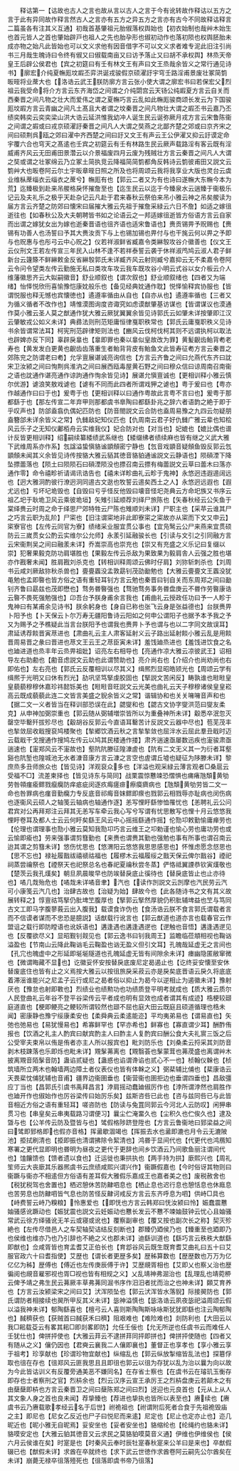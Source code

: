 <!-- { "loadSidebar": true } -->
　　释诂第一【诂故也古人之言也故从言以古人之言于今有讹转故作释诂以五方之言于此有异同故作释言然古人之言亦有五方之异五方之言亦有古今不同故释诂释言二篇虽各有注其义互通】初哉首基肇祖元胎俶落权舆始也【初衣始制也哉艸木始生也首元皆人之首也肇始辟戸也祖人之先也胎孕形也俶初动作也落初陨也权舆胚胎未成亦物之始凡此皆始也可以文义求他有因音借字不可以文义求者难专泥此旧注引尚书三月哉生魄诗曰令终有俶又曰俶载南亩又曰访予落止又曰胡不承权舆】林烝天帝皇王后辟公侯君也【宾之初筵曰有壬有林文王有声曰文王烝哉余皆义之常行通见诗书】廓宏介纯夏幠厖坟嘏丕弈洪诞戎骏假京硕濯訏宇穹壬路淫甫景废壮冢简箌昄晊将业蓆大也【洛诰云武王朕防廓方言云张小使大谓之廓宏书曰若保宏父烈祖云我受命将介方言云东齐海岱之间谓之介纯閟宫云天钖公纯嘏夏方言云自关而西秦晋之间凡物之壮大而爱伟之谓之夏幠巧言云乱如此幠厖骏商颂长发云为下国骏厖坟嘏方言云青幽之间凡土髙且大者谓之坟秦晋之间凡物壮大谓之嘏丕书云嘉乃丕绩奕韩奕云奕奕梁山洪大诰云延洪惟我幼冲人诞生民云诞弥厥月戎方言云宋鲁陈衞之间谓之嘏或曰戎京硕濯訏秦晋之间凡人大谓之奘燕之北鄙齐楚之郊或曰京齐宋之间曰硕荆呉瓯之郊曰濯中齐西楚之间曰訏又文王有声云王公伊濯又抑云訏谟定命宇覆六合也穹天之髙逺也壬宾之初筵云有壬有林路生民云厥声载路淫有客云既有淫威甫齐风云无田甫田景濳云以介景福废四月云废为残贼壮方言云秦晋之间凡人大谓之奘或谓之壮冢绵云乃立冢土简执竞云降福简简箌都角反韩诗云箌彼甫田又説文云箌艸大也昄卷阿云尔土宇昄章晊日照之所及也将周颂云我将我享业大版也灵台云虡业维枞蓆缁衣云缁衣之蓆兮】幠厖有也【郭云二者又为有也诗曰遂幠大东幠今本为荒】迄臻极到赴来吊艐格戾怀摧詹至也【迄生民云以迄于今臻泉水云遄臻于衞极乐记云及夫礼乐之极乎天赴杂记云凡赴于君来春秋云祭伯来吊小雅云神之吊矣艐读为届方言云齐楚之防郊曰懐宋曰届摧大雅云先祖于摧詹采緑云六日不詹】如适之嫁徂逝往也【如春秋公及大夫朝聘皆书如之论语云之一邦适嫁徂逝皆方俗语方言云自家而出谓之嫁犹女出为嫁也逝秦晋语也徂齐语也适宋鲁语也】赉贡锡畀予贶赐也【赉锡有功善人也汤誓曰予其大赉汝贡下与上也锡加锡也畀付与也干旄云何以畀之予即与也贶惠与也彤弓云中心贶之】仪若祥淑鲜省臧嘉令类綝彀攻谷介徽善也【仪文王云仪刑文王若左传宣三年民入山林不逢不若祥泰誓云袭于休祥淑鸤鸠云淑人君子鲜新台云籧篨不鲜綝敕金反省綝彀郭氏未详臧齐风云射则臧兮嘉抑云无不柔嘉令卷阿云令问令望类左传云勤施无私曰类攻车攻云我车既攻谷小明云式谷以女介板云介人维藩徽思齐云大姒嗣徽音】舒业顺叙也【谓次叙也】舒业顺叙绪也【四者又为端绪】怡怿悦欣衎喜愉豫恺康妉般乐也【备见经典妉通作耽】悦怿愉释宾协服也【皆谓悦服也释无憾也宾懐徳也】遹遵率循由从自也【自亦从也】遹遵率循也【三者又为循义循者不改作也】靖惟漠图询度咨诹究如虑谟猷肇基访谋也【皆谓谋议也漠通作莫小雅云圣人莫之猷通作犹大雅云厥犹翼翼余皆见诗郭氏云如肇未详按肇即江汉云肇敏戎公如义未详】典彞法则刑范矩庸恒律戛职秩常也【郭氏云庸戛职秩义见诗书余皆谓常法耳】柯宪刑范辟律矩则法也【豳风云伐柯伐柯其则不远谓执柯以取法也辟婢亦反下同】辜辟戾辠也【辠即罪也秦以辠似皇故改为罪】黄髪齯齿鲐背耇老寿也【黄发发白更黄也齯齿齿落重生者鲐背背皮有鲐鱼文此皆寿征耇方言云秦晋之郊陈兖之防谓老曰耇】允孚亶展谌诚亮询信也【方言云齐鲁之间曰允燕代东齐曰訦宋卫汝颍之间曰恂荆呉淮汭之间曰展西瓯毒屋黄石野之间曰穆众信曰谅周南召南衞之语也訦通作谌亮通作谅訽通作恂余皆见诗】展谌允愼亶诚也【更相训释小雅云慎尔优游】谑浪笑敖戏谑也【谑有不同而此四者所谓戏狎之谑也】粤于爰曰也【粤亦作越通作曰曰于也】爰粤于也【更相训释以曰通作粤故此言粤不言曰也】爰粤于那都繇于也【那左传宣二年弃甲则那都虞书臯陶曰都繇卦兆之辞六者语韵之絶于即于乎叹声也】防郃盍翕仇偶妃匹防也【防音閤説文云合防也盍周易豫之九四云勿疑朋盍簪郃未详余皆义之常】仇雠敌妃知仪匹也【仇周南云君子好仇雠广雅云辈也知桧风云乐子之无知仪鄘栢舟云实维我仪】妃合防对也【对当也】妃媲也【媲比偶也谱计反皆更相训释】绍嗣续纂緌绩武系继也【緌缀绋者绩续麻也皆有继之义武大雅下武维周系亦作系】忥諡溢蛰愼貉谧顗頠密宁静也【忥音戏顗音疑頠鱼毁反郭云忥顗頠未闻其义余皆见诗传按貉大雅云貊其徳音貉貃通谧説文云静语也】陨磒湮下降坠摽蘦落也【陨土曰陨陨石曰磒湮陨没也摽召南云摽有梅蘦説文云草曰蘦木曰落亦通作零】命令禧畛祈请谒讯诰告也【禧未详畛曲礼云畛于鬼神】永悠迥违遐逷阔远也【迥大雅泂酌彼行潦迥泂同逷古文逖也牧誓云逷矣西土之人】永悠迥远遐也【遐尤远也】亏坏圮垝毁也【自毁曰亏乎怪反他毁曰壊音怪圯尧典云方命圯族又书序云祖乙圯于耿垝卫风云乘彼垝垣】矢雉引延顺荐刘绎尸旅陈也【矢春秋经云公矢鱼于棠绎赉云时周之命于绎思尸郊特牲云尸陈也雉顺刘未详】尸职主也【采苹云谁其尸之巧言云职为乱阶】尸寀也【旧注谓寀地非此即寮寀之寀故亦从寀而下文又申云】寀寮官也【左传云同官为寮】绩绪采业服宜贯公事也【宜凫鹥云公尸来燕来宜贯硕防云三嵗贯女公酌云实维尔公允师】永羕引延融骏长也【引读与文引之引同融方言云宋衞荆吴之间曰融羕未详】乔嵩崇高也崇充也【崇又有充盛之义乐记曰复缀以崇】犯奢果毅克防功肩堪胜也【果毅左传云杀敌为果致果为毅肩舎人云强之胜也堪亦作戡奢未闻】胜肩戡刘杀克也【转相训释周颂云佛时仔肩】刘狝斩刺杀也【刘周书云咸刘厥敌狝秋杀兽也】亹亹蠠没孟敦勗钊茂劭勔勉也【大雅云亹亹文王蠠没犹黾勉也孟即暋也皆方俗之语有重轻耳钊方言云勉也秦晋曰钊自关而东周郑之间曰勔钊齐鲁曰勗兹也茂即懋也】骛务昬暋强也【骛驰骛务事务昬盘庚云不昬作劳暋康诰云暋不畏死强勉强也】卬吾台予朕身甫余言我也【甫曲礼云授政任功曰予一人畛于鬼神曰有某甫余见诗书】朕余躬身也【身自已称也张飞云身是张益德也】台朕赉畀卜阳予也【卜天保云卜尔万寿无疆阳鲁诗云阳如之何申公谓阳子也据予本予我之予又为赐予之予樵疑此当言台朕阳予也谓我也赉畀卜予也谓与也以二字同文故误耳】肃延诱荐餤晋寅荩进也【肃曲礼云主人肃客延射义云子路出延射餤小雅云乱是用餤晋周易晋之彖曰晋进也荩文王云王之荩臣寅未详】羞饯廸烝进也【羞饯进饮食之名也廸进道也烝丰年云烝畀祖妣】诏亮左右相导也【亮通作凉大雅云凉彼武王】诏相导左右助勴也【勴音虑説文云助也此谓赞助也】亮介尚右也【介绍介也尚劝尚也右即佑也】左右亮也【郭氏云反覆相训以尽其义】缉熈烈显昭皓颎光也【周颂云学有缉熈于光明又曰休有烈光】劼巩坚笃掔虔胶固也【掔説文苦闲反】畴孰谁也暀暀皇皇藐藐穆穆休嘉珍祎懿铄美也【暀暀音旺説文云光美也曲礼云天子穆穆诸侯皇皇崧高云既成藐藐此连二文皆言美盛之貎余皆义之常】谐辑协和也关关噰噰音声和也【据二文一义者皆当在释训部恐误在此】勰燮和也【勰古文协字燮洪范曰燮友柔克】从申神加弼崇重也【郭云随从弼辅増崇皆所以为重叠神所未详】觳悉卒泯忽灭罄空毕罊歼拔殄尽也【觳胡谷反郭云今直语耳罊苦计反説文云器中尽也】苞芜茂丰也揫敛屈收戢搜裒鸠楼聚也【揫郷饮酒云秋之言揫揫敛也屈泮水云屈此羣丑戢时迈云载戢干戈搜通作搜鸠左传云以鸠其民楼通作搂】肃齐遄速亟屡数迅疾也寁骏肃亟遄速也【寁郑风云不寁故也】壑阬阬滕征隍漮虗也【阬有二文无义其一为衍者耳壑谿也阬堑也隍城池无水者漮音康方言云漮之言空也虗谓丘墟也疑征为陊滕未详】黎庶烝多丑师旅众也【皆见诗】洋观裒众多也【洋溢也观采緑云薄言观者□桑扈云受福不□】流差柬择也【皆见诗东与简同】战栗震惊戁竦恐慴惧也痡瘏虺頽黄劬劳咎顇瘽瘉鳏戮癙癵防痒疷疵闵逐疚痗瘥痱瘵瘼癠病也【虺頽黄劬劳皆二文一命也咎罪病也瘽音勤癵力专反底音祁痗音妺鳏即瘝也戮郭云相戮辱亦耻病也闵伤病也逐衞风云硕人之轴笺云轴病也轴通作逐】恙写悝盱繇惨恤罹忧也【恙聘礼云公问君宾对公再拜郑注云拜其无恙写车牵云我心写兮写谓有忧思散写也悝十月云悠悠我悝盱卷耳及都人士云云何盱矣繇王风云中心摇摇繇通作摇】伦勚卭敕勤愉庸瘅劳也【伦理也谓理事也勚小雅云莫知我勚卭巧言云维王之卭勅谨也愉心劳也庸功劳也或云愉即瘉也】劳来强事谓剪篲勤也【来赉也谓赉其勤也强勉也事有所事也谓召南云迨其谓之剪篲未详】悠伤忧思也【悠渭阳云悠悠我思思感思也】怀惟虑愿念惄思也【思不忘也】禄祉履戬祓禧禠祜福也【履樛木云福履绥之戬天保云俾尔戬谷】禋祀祠蒸尝禴祭也【禋祭天也祀祭总名也春祀夏禴秋尝冬蒸】俨恪祗翼諲恭钦寅熯敬也【楚茨云我孔熯矣】朝旦夙晨晙早也防竢替戾底止徯待也【替戾底皆止也止亦待也】噊几烖殆危也【噊烖未详噊音聿】汽也【读作剀説文云剀摩也汽民劳云汽可小康笺云汽几也】治肆古故也【治疑为始】肆故今也【此各随诗书之文有其义故展转释之】惇亶祜笃掔仍肶埤笁腹厚也【掔郭云掔然厚貌仍积肶辅埤益也笁与笃同古文工即马字腹蓼莪云出入腹我】载谟食诈伪也【食汤诰云朕不食言郭氏谓载者言而不信谟者谋而不忠恐是臆説】话猷载行讹言也【郭云猷道也道亦言也载春官云作盟诅之载行即防瞠语也讹妖语也】遘逢遇也遘逢遇遻也【遻触也音悟】遘逢遇遻见也【反覆欲尽义】显昭觐钊觌见也【郭云逸书曰钊我周王】监瞻临莅頫相视也鞠讻溢盈也【节南山云降此鞠讻毛云鞠盈也讻无盈义但引文耳】孔魄哉延虚无之言间也【孔宂也魄虚中之形延即埏埏隧道也孔魄延虚无皆有间隙余未详】瘗幽隐匿敝窜微也【微谓晦藏不显也】讫徽妥怀安按替戾底废尼定曷遏止也【讫终妥安懐至安休替废底住也皆有止之义焉按大雅云以按徂旅戾采菽云亦是戾矣底晋语云戾久将底底着滞滛谁能兴之尼孟子云行或尼之曷者俗以抑止为曷今以逆相止为遏徽未详】豫射厌也【豫怠也射即斁也】烈绩业也绩勲功也功绩质登平明考就成也【质大雅云质尔人民登曲礼云年谷不登平谷梁传云平者成也明有显效也成者谓其有成迹】梏梗较颋庭道直也【梗即鲠亮之鲠较所谓较然也颋不屈也庭大田云既庭且硕道循理也梏未闻】密康静也豫宁绥康柔安也【柔舜典云柔逺能迩】平均夷弟易也【谓易直也】矢弛也弛易也【易犹慢易也】希寡鲜罕也【罕亦希也】鲜寡也【寡直谓少耳】酬酢侑报也【饮酒之礼主人酌宾曰献宾酌主人曰酢主人复酌宾曰酬公食大夫礼賔三饭之后公受宰夫束帛以侑是侑者亦主人所以报宾也】毗刘防乐也【刘桑柔云捋采其刘防音剥木枝踈落也乐即烁也毗未详】覭髳茀离也【覭翳荟也髳蒙茸也茀荗盛也离谓艸木披离覭音陌髳音防】蛊谄贰疑也【蛊惑也谄谓谗谄也贰心不一也】桢翰仪榦也【桢筑墙所立两木也翰墙两边障土者仪表仪也皆有体榦之义】弼棐辅比俌也【棐康诰云天畏棐忱俌犹辅也音甫】疆界边衞圉垂也【衞营衞也圉拒边也垂谓四垂也】昌敌彊应丁当也【昌郭氏引虞书禹拜昌言】浡肩摇动蠢廸俶厉作也【浡所谓浡然也肩胜作也廸开作也俶始作也厉谷梁传曰始厉乐矣】兹斯咨呰已此也【咨与兹同呰已与此皆音相近方俗之语有重轻耳】嗟咨防也【防读与兔罝同郭云今河北人云防叹】闲狎串贯习也【串皇矣云串夷载路习谓便习】曩尘伫淹畱久也【尘积久也伫俟久也】逮及曁与也【公羊传云防及暨皆与也】骘假格陟跻登陞也【方言云鲁衞地曰郅梁益之间曰骘即郅格即也假亦音格】挥盝歇涸竭也【挥振去水也盝即漉也月令云无漉陂池】挋拭刷清也【挋即振也清谓拂除令絜清也】鸿昬于显间代也【代更代也鸿鴈知寒署之更代显即明也昬明为昼夜之更代于更辞也间乡饮酒云乃间歌鱼丽注谓间代也】馌饟馈也【馈者遗以食也】迁运徙也秉拱执也【两手持为拱】廞熙兴也【周礼笙师云大丧廞其乐器熈虞书云庶绩咸熙兴谓兴作】衞蹶假嘉也【今时俗讶其物则曰衞蹶与衞亦不相逺但方俗语有差耳假大雅假乐嘉成王也嘉者美之也】废税赦舍也【税犹税驾也舍置也】栖迟憩休苦防齂呬息也【栖止息也迟行息也憩恬息也休廕息也苦劳息也防齂呬皆气息也防苦怪反齂诃戒反方言云东齐呼息为呬】供峙□具也【峙费誓云峙乃糗粮】怜惠爱也【即怃也方言云韩郑曰怃汝颍曰怜】娠蠢震戁妯骚感讹蹶动也【娠犹震也説文云妊娠动也戁长发云不戁不竦妯鼓钟云忧心且妯骚常武云徐方绎骚讹无羊云或寝或讹也】覆察副审也【覆又按也副次长之称】契灭殄絶也【左传尽借邑人之车契轴契诘结反刻断也】郡臻仍廼侯乃也【臻重至也廼即乃也侯维也维亦乃也乃引辞也不絶之义也郡未详】迪繇训道也【繇巧言云秩秩大猷繇即猷也】佥咸胥皆也育孟耆艾正伯长也【育邶谷风云既生既育耆艾曲礼曰五十曰艾服官政六十曰耆指使】艾歴也【谓长者更歴多矣】歴秭算数也【歴歴数也万万为亿亿亿为秭】歴傅也【傅近也左传庚辰傅于许】艾歴覛胥相也【艾即乂也察乂治也歴徧阅也覛音雇邪视也胥□视也皆有相规之义】乂乱靖神弗淈治也【乱理乱也靖菀桺云俾予靖之弗生民云茀厥丰草弗茀同淈书序作汨汨者扰而治之也神未详】頥艾育养也【方言云汝颍梁宋之间曰艾】汱浑陨坠也【郭云汱浑皆水落貎】际接翜防也【郭氏谓防者相接续也翜所甲反其义未详】毖神溢慎也【毖洛诰云夙夜毖祀溢周颂云假以溢我神未详】郁陶繇喜也【檀弓云人喜则斯陶陶斯咏咏斯犹犹即繇也注云陶郁陶也】馘穧获也【获贼首曰馘获禾曰穧】阻艰难也【难险难也】剡防利也【大田云以我□耜载芟云有畧其耜□即剡畧即防】允任壬佞也【允无所逆也任虞书云而难任人壬犹仕也】俾拼抨使也【大雅云荓云不逮拼荓同抨即拼也】俾拼抨使随也【四者又有随从之义】儴仍因也【君奭云襄我二人儴即襄也】董督正也享孝也【享小雅云享于祖考】珍享献也【珍谓珍物宜献也】纵缩乱也【郭云纵放掣缩皆乱法也】探簒俘取也徂在存也【徂郑风云匪我思且且即徂也郭云以徂为存犹以乱为治以曩为向以故为今此皆诂训义有反覆旁通美恶不嫌同名】在存省士察也【在虞书云在璿玑玉衡存即存也士者察刑之官】烈枿余也【烈云汉序云宣王承厉王之烈枿盘庚云若颠木之有由蘖蘖即枿也方言云秦晋卫之间曰蘖陈郑之间曰烈】迓迎也元良首也【元从上从人其文象人身之首也良未闻】荐挚臻也【荐进也挚执也皆所以表至也】赓续也【赓虞书云乃赓载歌孝经云名于后世】祔祪祖也【祔谓附后死者合食于先祖祪毁庙之主】即尼也【尼女乙反近也尸子曰悦尼而来逺】尼定也【尼止也定亦止也】迩几昵近也【昵小雅无自昵焉】妥安坐也【妥者安坐也】貉缩纶也【纶绳约也貉未详】貉嗼安定也【大雅云貃其徳音又云求民之莫貉貃嗼莫音义通】伊维也伊维侯也【侯六月云侯谁在矣】时寔是也【时秦风云奉时辰牡寔春秋寔来公羊曰是来也】卒猷假辍已也【猷假未详】求酋在卒就终也【求下武云世徳作求酋卷阿云嗣先公尔酋矣在未详】崩薨无禄卒徂落殪死也【徂落即虞书帝乃徂落】
